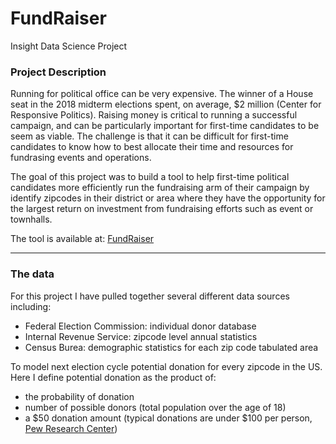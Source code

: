 # FundRaiser
Insight Data Science Project

### Project Description 

Running for political office can be very expensive. The winner of a House seat in the 2018 midterm elections spent, on average, $2 million (Center for Responsive Politics). Raising money is critical to running a successful campaign, and can be particularly important for first-time candidates to be seem as viable. The challenge is that it can be difficult for first-time candidates to know how to best allocate their time and resources for fundrasing events and operations.

The goal of this project was to build a tool to help first-time political candidates more efficiently run the fundraising arm of their campaign by identify zipcodes in their district or area where they have the opportunity for the largest return on investment from fundraising efforts such as event or townhalls.

The tool is available at:
[FundRaiser](https://fundraiser.shinyapps.io/FundRaiser/)

---

### The data
For this project I have pulled together several different data sources including:
* Federal Election Commission: individual donor database
* Internal Revenue Service: zipcode level annual statistics
* Census Burea: demographic statistics for each zip code tabulated area

To model next election cycle potential donation for every zipcode in the US.
Here I define potential donation as the product of:
* the probability of donation 
* number of possible donors (total population over the age of 18) 
* a $50 donation amount (typical donations are under $100 per person, [Pew Research Center](https://www.pewresearch.org/fact-tank/2017/05/17/5-facts-about-u-s-political-donations/)) 



